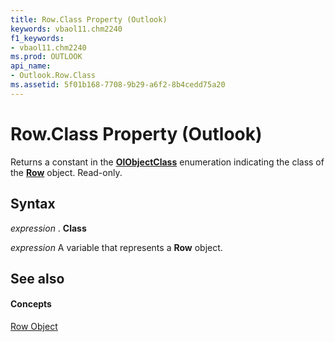 ```yaml
---
title: Row.Class Property (Outlook)
keywords: vbaol11.chm2240
f1_keywords:
- vbaol11.chm2240
ms.prod: OUTLOOK
api_name:
- Outlook.Row.Class
ms.assetid: 5f01b168-7708-9b29-a6f2-8b4cedd75a20
---
```



# Row.Class Property (Outlook)

Returns a constant in the  **[OlObjectClass](olobjectclass-enumeration-outlook.md)** enumeration indicating the class of the **[Row](row-object-outlook.md)** object. Read-only.


## Syntax

 _expression_ . **Class**

 _expression_ A variable that represents a **Row** object.


## See also


#### Concepts


[Row Object](row-object-outlook.md)

